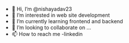 - 👋 Hi, I’m @nishayadav23
- 👀 I’m interested in web site development 
- 🌱 I’m currently learning frontend and backend 
- 💞️ I’m looking to collaborate on ...
- 📫 How to reach me -linkedin

<!---
nishayadav23/nishayadav23 is a ✨ special ✨ repository because its `README.md` (this file) appears on your GitHub profile.
You can click the Preview link to take a look at your changes.
--->
